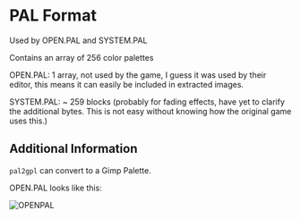PAL Format
==========

Used by OPEN.PAL and SYSTEM.PAL

Contains an array of 256 color palettes

OPEN.PAL: 1 array, not used by the game, I guess it was used by their editor,
          this means it can easily be included in extracted images.

SYSTEM.PAL: ~ 259 blocks (probably for fading effects, have yet to clarify the
            additional bytes. This is not easy without knowing how the original
            game uses this.)

Additional Information
----------------------

```pal2gpl``` can convert to a Gimp Palette.

OPEN.PAL looks like this:

![OPENPAL](imgs/eracha_open_pal.png)
